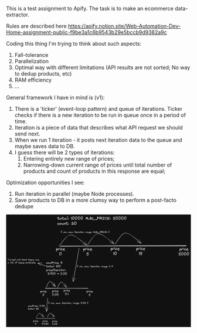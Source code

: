 This is a test assignment to Apify. The task is to make an ecommerce data-extractor.

Rules are described here
https://apify.notion.site/Web-Automation-Dev-Home-assignment-public-f9be3a1c6b9543b29e5bccb9d9382a9c

Coding this thing I'm trying to think about such aspects:
1) Fall-tolerance
2) Parallelization
3) Optimal way with different limitations (API results are not sorted; No way to dedup products, etc)
4) RAM efficiency
5) ...

General framework I have in mind is (v1):
1) There is a 'ticker' (event-loop pattern) and queue of iterations. Ticker checks if there is a new iteration to be run in queue once in a period of time.
2) Iteration is a piece of data that describes what API request we should send next.
3) When we run 1 iteration - it posts next iteration data to the queue and maybe saves data to DB.
4) I guess there will be 2 types of iterations: 
   1) Entering entirely new range of prices;
   2) Narrowing-down current range of prices until total number of products and count of products in this response are equal;

Optimization opportunities I see:
1) Run iteration in parallel (maybe Node processes).
2) Save products to DB in a more clumsy way to perform a post-facto dedupe

![img.png](extractor-algorythm.png)
